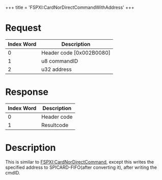 +++
title = 'FSPXI:CardNorDirectCommandWithAddress'
+++

# Request

| Index Word | Description                |
|------------|----------------------------|
| 0          | Header code \[0x002B0080\] |
| 1          | u8 commandID               |
| 2          | u32 address                |

# Response

| Index Word | Description |
|------------|-------------|
| 0          | Header code |
| 1          | Resultcode  |

# Description

This is similar to
[FSPXI:CardNorDirectCommand](FSPXI:CardNorDirectCommand "wikilink"),
except this writes the specified address to SPICARD-FIFO(after
converting it), after writing the cmdID.